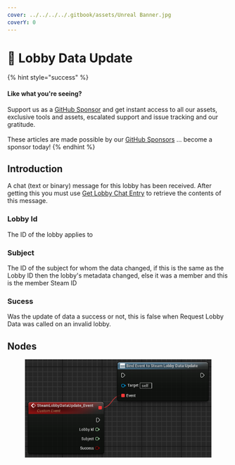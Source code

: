 ```yaml
---
cover: ../../../../.gitbook/assets/Unreal Banner.jpg
coverY: 0
---
```


# 🔻 Lobby Data Update

{% hint style="success" %}
#### Like what you're seeing?

Support us as a [GitHub Sponsor](../../../../become-a-sponsor/) and get instant access to all our assets, exclusive tools and assets, escalated support and issue tracking and our gratitude.\
\
These articles are made possible by our [GitHub Sponsors](../../../../become-a-sponsor/) ... become a sponsor today!
{% endhint %}

## Introduction

A chat (text or binary) message for this lobby has been received. After getting this you must use [Get Lobby Chat Entry](../functions/get-lobby-chat-entry.md) to retrieve the contents of this message.

### Lobby Id

The ID of the lobby applies to

### Subject

The ID of the subject for whom the data changed, if this is the same as the Lobby ID then the lobby's metadata changed, else it was a member and this is the member Steam ID

### Sucess

Was the update of data a success or not, this is false when Request Lobby Data was called on an invalid lobby.

## Nodes

<figure><img src="../../../../.gitbook/assets/image (2) (1) (1) (1) (1) (1) (1) (1) (1) (1) (1) (1) (1) (1) (1) (1) (1) (1) (1) (1).png" alt=""><figcaption></figcaption></figure>
